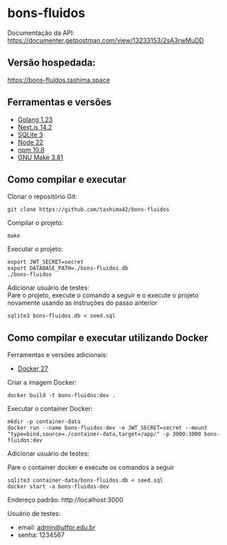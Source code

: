 # bons-fluidos

Documentação da API: https://documenter.getpostman.com/view/13233153/2sA3rwMuDD

## Versão hospedada:

https://bons-fluidos.tashima.space

## Ferramentas e versões

- [Golang 1.23](https://go.dev/)
- [Next.js 14.2](https://nextjs.org/)
- [SQLite 3](https://www.sqlite.org/)
- [Node 22](https://nodejs.org/en)
- [npm 10.8](https://www.npmjs.com/)
- [GNU Make 3.81](https://www.gnu.org/software/make/)

## Como compilar e executar
Clonar o repositório Git:
```
git clone https://github.com/tashima42/bons-fluidos
```

Compilar o projeto:

```
make
```

Executar o projeto:

```
export JWT_SECRET=secret
export DATABASE_PATH=./bons-fluidos.db
./bons-fluidos
```

Adicionar usuário de testes:  
Pare o projeto, execute o comando a seguir e o execute o projeto novamente usando as instruções do passo anterior

```
sqlite3 bons-fluidos.db < seed.sql
```

## Como compilar e executar utilizando Docker

Ferramentas e versões adicionais:

- [Docker 27](https://www.docker.com/)

Criar a imagem Docker:

```
docker build -t bons-fluidos:dev .
```

Executar o container Docker:

```
mkdir -p container-data
docker run --name bons-fluidos-dev -e JWT_SECRET=secret --mount "type=bind,source=./container-data,target=/app/" -p 3000:3000 bons-fluidos:dev
```

Adicionar usuário de testes:

Pare o container docker e execute os comandos a seguir

```
sqlite3 container-data/bons-fluidos.db < seed.sql
docker start -a bons-fluidos-dev
```

Endereço padrão: http://localhost:3000

Usuário de testes:

- email: admin@utfpr.edu.br
- senha: 1234567
